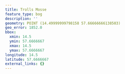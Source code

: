 ```yaml
---
title: Trolls Mosse
feature_type: bog
description: ''
geometry: POINT (14.49999999798158 57.66666666138503)
geo_error: 1852.0
bbox:
  xmin: 14.5
  ymin: 57.6666667
  xmax: 14.5
  ymax: 57.6666667
longitude: 14.5
latitude: 57.6666667
external_links: {}
---
```

